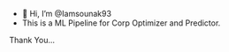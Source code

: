 - 👋 Hi, I’m @Iamsounak93
- This is a ML Pipeline for Corp Optimizer and Predictor.


Thank You...


<!---
Iamsounak93/Iamsounak93 is a ✨ special ✨ repository because its `README.md` (this file) appears on your GitHub profile.
You can click the Preview link to take a look at your changes.
--->
